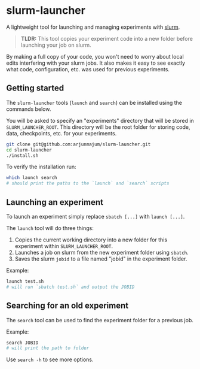 # slurm-launcher

A lightweight tool for launching and managing experiments with [slurm](https://slurm.schedmd.com/documentation.html).

> **TLDR:** This tool copies your experiment code into a new folder before launching your job on slurm.

By making a full copy of your code, you won't need to worry about local edits interfering with your slurm jobs. It also makes it easy to see exactly what code, configuration, etc. was used for previous experiments.

## Getting started

The `slurm-launcher` tools (`launch` and `search`) can be installed using the commands below.

You will be asked to specify an "experiments" directory that will be stored in `SLURM_LAUNCHER_ROOT`.
This directory will be the root folder for storing code, data, checkpoints, etc. for your experiments.

```bash
git clone git@github.com:arjunmajum/slurm-launcher.git
cd slurm-launcher
./install.sh
```

To verify the installation run:

```bash
which launch search
# should print the paths to the `launch` and `search` scripts
```

## Launching an experiment

To launch an experiment simply replace `sbatch [...]` with `launch [...]`. 

The `launch` tool will do three things:

1. Copies the current working directory into a new folder for this experiment within `SLURM_LAUNCHER_ROOT`.
2. Launches a job on slurm from the new experiment folder using `sbatch`.
3. Saves the slurm `jobid` to a file named "jobid" in the experiment folder.

Example:

```bash
launch test.sh
# will run `sbatch test.sh` and output the JOBID
```

## Searching for an old experiment

The `search` tool can be used to find the experiment folder for a previous job.

Example:

```bash
search JOBID
# will print the path to folder
```

Use `search -h` to see more options.
